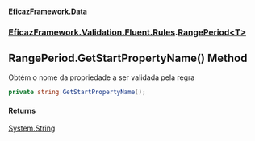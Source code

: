 #### [EficazFramework.Data](EficazFrameworkData.md 'EficazFramework Data')
### [EficazFramework.Validation.Fluent.Rules](EficazFrameworkData.md#EficazFramework.Validation.Fluent.Rules 'EficazFramework.Validation.Fluent.Rules').[RangePeriod&lt;T&gt;](EficazFramework.Validation.Fluent.Rules/RangePeriod_T_.md 'EficazFramework.Validation.Fluent.Rules.RangePeriod<T>')

## RangePeriod<T>.GetStartPropertyName() Method

Obtém o nome da propriedade a ser validada pela regra

```csharp
private string GetStartPropertyName();
```

#### Returns
[System.String](https://docs.microsoft.com/en-us/dotnet/api/System.String 'System.String')